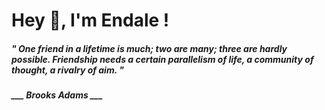 <h1 title="head"> Hey 👋, I'm Endale !</h1>

**<h5><i>" One friend in a lifetime is much; two are many; three are hardly possible. Friendship needs a certain parallelism of life, a community of thought, a rivalry of aim. "</i></h5>**

*<b>___ Brooks Adams ___</b>*

